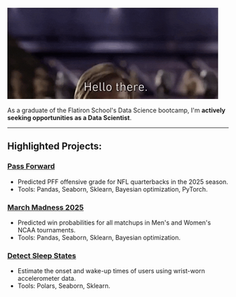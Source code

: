 ![](https://github.com/heefjones/heefjones/blob/main/hello_there.gif)

As a graduate of the Flatiron School's Data Science bootcamp, I'm __actively seeking opportunities as a Data Scientist__.

---

## Highlighted Projects:
### [Pass Forward](https://github.com/heefjones/pass_forward)
- Predicted PFF offensive grade for NFL quarterbacks in the 2025 season.
- Tools: Pandas, Seaborn, Sklearn, Bayesian optimization, PyTorch.

### [March Madness 2025](https://github.com/heefjones/march_madness)
- Predicted win probabilities for all matchups in Men's and Women's NCAA tournaments.
- Tools: Pandas, Seaborn, Sklearn, Bayesian optimization.

### [Detect Sleep States](https://github.com/heefjones/detect_sleep_states)
- Estimate the onset and wake-up times of users using wrist-worn accelerometer data.
- Tools: Polars, Seaborn, Sklearn.
